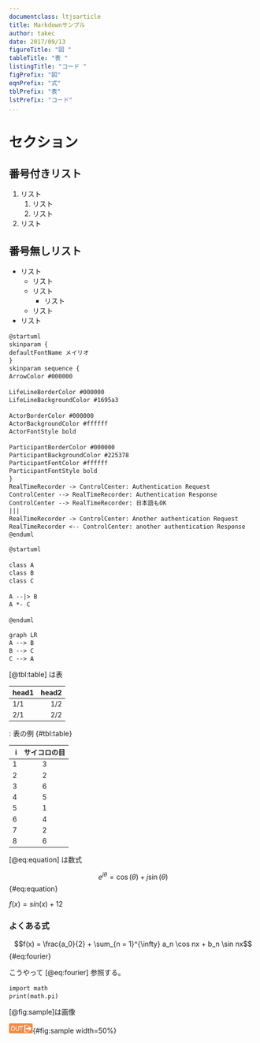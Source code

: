 ```yaml
---
documentclass: ltjsarticle
title: Markdownサンプル
author: takec
date: 2017/09/13
figureTitle: "図 "
tableTitle: "表 "
listingTitle: "コード "
figPrefix: "図"
eqnPrefix: "式"
tblPrefix: "表"
lstPrefix: "コード"
...
```


# セクション

## 番号付きリスト

1. リスト
    1. リスト
    1. リスト
1. リスト


## 番号無しリスト

- リスト
    - リスト
    - リスト
        - リスト
    - リスト
- リスト

```plantuml
@startuml
skinparam {
defaultFontName メイリオ
}
skinparam sequence {
ArrowColor #000000

LifeLineBorderColor #000000
LifeLineBackgroundColor #1695a3

ActorBorderColor #000000
ActorBackgroundColor #ffffff
ActorFontStyle bold

ParticipantBorderColor #000000
ParticipantBackgroundColor #225378
ParticipantFontColor #ffffff
ParticipantFontStyle bold
}
RealTimeRecorder -> ControlCenter: Authentication Request
ControlCenter --> RealTimeRecorder: Authentication Response
ControlCenter --> RealTimeRecorder: 日本語もOK
|||
RealTimeRecorder -> ControlCenter: Another authentication Request
RealTimeRecorder <-- ControlCenter: another authentication Response
@enduml
```

```plantuml
@startuml

class A
class B
class C

A --|> B
A *- C

@enduml
```

```mermaid
graph LR
A --> B
B --> C
C --> A
```

[@tbl:table] は表

| head1 | head2 |
|:------|------:|
| 1/1   | 1/2   |
| 2/1   | 2/2   |

: 表の例 {#tbl:table}

| i | サイコロの目 |
|------:|:------:|
| 1 | 3 |
| 2 | 2 |
| 3 | 6 |
| 4 | 5 |
| 5 | 1 |
| 6 | 4 |
| 7 | 2 |
| 8 | 6 |

[@eq:equation] は数式

$$ e^{j\theta} = \cos(\theta) + j\sin(\theta) $$ {#eq:equation}

$f(x) = sin(x) +12$

### よくある式
$$f(x) = \frac{a_0}{2} + \sum_{n = 1}^{\infty} a_n \cos nx + b_n \sin nx$${#eq:fourier}

こうやって [@eq:fourier] 参照する。

```{.numberLines caption="sample"}
import math
print(math.pi)
```

[@fig:sample]は画像

![画像サンプル](images\2-1-OUT.png){#fig:sample width=50%}
